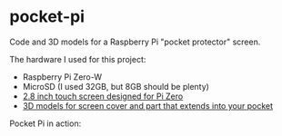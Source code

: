 # pocket-pi
Code and 3D models for a Raspberry Pi "pocket protector" screen.

The hardware I used for this project:

- Raspberry Pi Zero-W
- MicroSD (I used 32GB, but 8GB should be plenty)
- [2.8 inch touch screen designed for Pi Zero](https://smile.amazon.com/gp/product/B07H8ZY89H/ref=ppx_yo_dt_b_search_asin_title?ie=UTF8&psc=1)
- [3D models for screen cover and part that extends into your pocket](https://www.tinkercad.com/things/0NYl0LZUKbR)

Pocket Pi in action:

